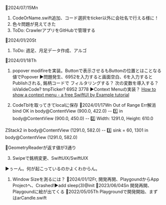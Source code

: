 📅2024/07/15Mn
1. CodeOrName.swift追加、コード選択をticker以外に会社名で行える様に！
2. 色々問題が見えてきた
3. ToDo: CrawlerアプリをGitHubで管理する

📅2024/01/20St
1. ToDo: 週足、月足データ作成、アルゴ
 
📅2024/01/18Th
1. popover modifireを実装。Buttonで表示させるもButtonの位置とはことなる値でPopover
▶️問題発生、6952を入力すると画面空白、6を入力するとPublishされる, 銘柄コードで
フィルタリングする？
次の変数を導入する？
isValideCode?
tmpTicker?
6952 3778
▶️Context Menuの実装？
[How to show a context menu - a free SwiftUI by Example tutorial](https://www.hackingwithswift.com/quick-start/swiftui/how-to-show-a-context-menu)

2. CodeTblを取ってきてlocalに保存
📅2024/01/17Wn Out of Range Err解消
bind OK
in body@ContentView (900.0, 422.0) -- 1️⃣
in body@ContentView (900.0, 450.0) -- 2️⃣
Width: 1291.0, Height: 610.0

ZStack2
in body@ContentView (1291.0, 582.0) -- 3️⃣
sink = 60, 1301
in body@ContentView (1291.0, 582.0)

🔹GeometryReaderが返す値が3通り

3. Swipeで銘柄変更、SwiftUIX/SwiftUIX

▶️ぅーん。何が起こっているのかよくわからん。
1. Window Sizeを測るには？
📅2024/01/12Fr, 開発再開、PlaygoundからApp Projectへ、Crashed!▶️add sleep(3)@init
📅2023/06/04Sn 開発再開、Playgoundに絵が出てくる
📅2022/05/05Th Playgroundで開発開始、まずはarCandle.swift
